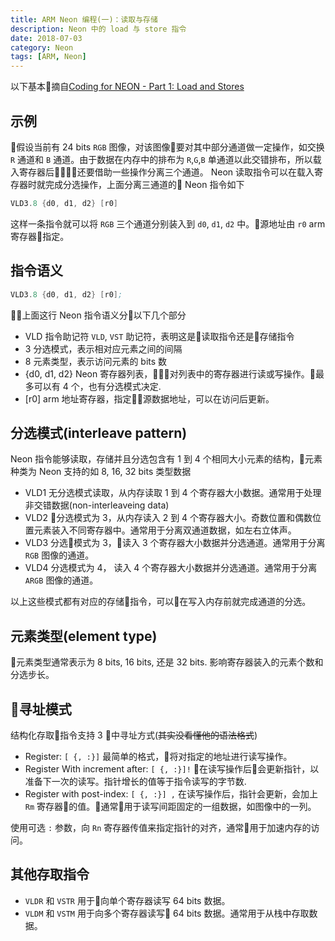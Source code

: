 ```yaml
---
title: ARM Neon 编程(一)：读取与存储
description: Neon 中的 load 与 store 指令
date: 2018-07-03
category: Neon
tags: [ARM, Neon]
---
```


以下基本摘自[Coding for NEON - Part 1: Load and Stores
](https://community.arm.com/processors/b/blog/posts/coding-for-neon---part-1-load-and-stores)

## 示例

假设当前有 24 bits `RGB` 图像，对该图像要对其中部分通道做一定操作，如交换 `R` 通道和 `B` 通道。由于数据在内存中的排布为 `R`,`G`,`B` 单通道以此交错排布，所以载入寄存器后还要借助一些操作分离三个通道。
Neon 读取指令可以在载入寄存器时就完成分选操作，上面分离三通道的 Neon 指令如下

```asm
VLD3.8 {d0, d1, d2} [r0]
```

这样一条指令就可以将 `RGB` 三个通道分别装入到 `d0`, `d1`, `d2` 中。源地址由 `r0` arm 寄存器指定。

## 指令语义

```asm
VLD3.8 {d0, d1, d2} [r0];
```

上面这行 Neon 指令语义分以下几个部分

- VLD
    指令助记符 `VLD`, `VST` 助记符，表明这是读取指令还是存储指令
- 3
    分选模式，表示相对应元素之间的间隔
- 8
    元素类型，表示访问元素的 bits 数
- {d0, d1, d2}
    Neon 寄存器列表，对列表中的寄存器进行读或写操作。最多可以有 4 个，也有分选模式决定.
- [r0]
    arm 地址寄存器，指定源数据地址，可以在访问后更新。

## 分选模式(interleave pattern)

Neon 指令能够读取，存储并且分选包含有 1 到 4 个相同大小元素的结构，元素种类为 Neon 支持的如 8, 16, 32 bits 类型数据

- VLD1
    无分选模式读取，从内存读取 1 到 4 个寄存器大小数据。通常用于处理非交错数据(non-interleaveing data)
- VLD2
    分选模式为 3，从内存读入 2 到 4 个寄存器大小。奇数位置和偶数位置元素装入不同寄存器中。通常用于分离双通道数据，如左右立体声。
- VLD3
    分选模式为 3，读入 3 个寄存器大小数据并分选通道。通常用于分离 `RGB` 图像的通道。
- VLD4
    分选模式为 4， 读入 4 个寄存器大小数据并分选通道。通常用于分离 `ARGB` 图像的通道。

以上这些模式都有对应的存储指令，可以在写入内存前就完成通道的分选。

## 元素类型(element type)

元素类型通常表示为 8 bits, 16 bits, 还是 32 bits. 影响寄存器装入的元素个数和分选步长。

## 寻址模式

结构化存取指令支持 3 中寻址方式(~~其实没看懂他的语法格式~~)

- Register: `[ {, :}]`
    最简单的格式，将对指定的地址进行读写操作。
- Register With increment after: `[ {, :}]!`
    在读写操作后会更新指针，以准备下一次的读写。指针增长的值等于指令读写的字节数.
- Register with post-index: `[ {, :}] ,`
    在读写操作后，指针会更新，会加上 `Rm` 寄存器的值。通常用于读写间距固定的一组数据，如图像中的一列。

使用可选 `:` 参数，向 `Rn` 寄存器传值来指定指针的对齐，通常用于加速内存的访问。

## 其他存取指令

- `VLDR` 和 `VSTR`
    用于向单个寄存器读写 64 bits 数据。
- `VLDM` 和 `VSTM`
    用于向多个寄存器读写 64 bits 数据。通常用于从栈中存取数据。